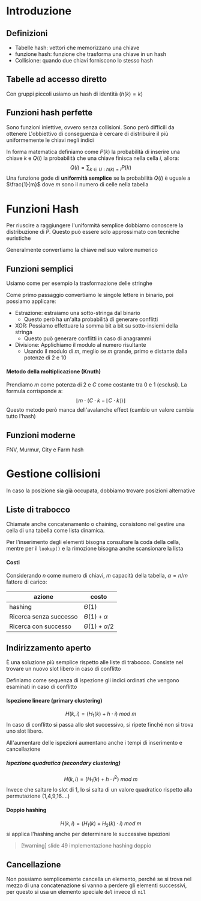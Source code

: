 # Introduzione
## Definizioni
- Tabelle hash: vettori che memorizzano una chiave
- funzione hash: funzione che trasforma una chiave in un hash 
- Collisione: quando due chiavi forniscono lo stesso hash

## Tabelle ad accesso diretto
Con gruppi piccoli usiamo un hash di identità ($h(k)=k$) 

## Funzioni hash perfette
Sono funzioni iniettive, ovvero senza collisioni. Sono però difficili da ottenere
L'obbiettivo di conseguenza è cercare di distribuire il più uniformemente le chiavi negli indici

In forma matematica definiamo come $P(k)$ la probabilità di inserire una chiave $k$ e $Q(i)$ la probabilità che una chiave finisca nella cella $i$, allora:
$$Q(i)=\sum_{k\in U:h(k)=i}P(k)$$
Una funzione gode di **uniformità semplice** se la probabilità $Q(i)$ è uguale a $\frac{1}{m}$ dove $m$ sono il numero di celle nella tabella

# Funzioni Hash
Per riuscire a raggiungere l'uniformità semplice dobbiamo conoscere la distribuzione di $P$. Questo può essere solo approssimato con tecniche euristiche

Generalmente convertiamo la chiave nel suo valore numerico

## Funzioni semplici
Usiamo come per esempio la trasformazione delle stringhe

Come primo passaggio convertiamo le singole lettere in binario, poi possiamo applicare:
- Estrazione: estraiamo una sotto-stringa dal binario
	- Questo però ha un'alta probabilità di generare conflitti
- XOR: Possiamo effettuare la somma bit a bit su sotto-insiemi della stringa 
	- Questo può generare conflitti in caso di anagrammi
- Divisione: Applichiamo il modulo al numero risultante
	- Usando il modulo di $m$, meglio se $m$ grande, primo e distante dalla potenze di 2 e 10

#### Metodo della moltiplicazione (Knuth)
Prendiamo $m$ come potenza di 2  e $C$ come costante tra 0 e 1 (esclusi). La formula corrisponde a:
$$\lfloor m\cdot(C\cdot k-\lfloor C\cdot k\rfloor)\rfloor$$
Questo metodo però manca dell'avalanche effect (cambio un valore cambia tutto l'hash) 

## Funzioni moderne
FNV, Murmur, City e Farm hash

# Gestione collisioni
In caso la posizione sia già occupata, dobbiamo trovare posizioni alternative

## Liste di trabocco
Chiamate anche concatenamento o chaining, consistono nel gestire una cella di una tabella come lista dinamica.

Per l'inserimento degli elementi bisogna consultare la coda della cella, mentre per il `lookup()` e la rimozione bisogna anche scansionare la lista

#### Costi
Considerando $n$ come numero di chiavi, $m$ capacità della tabella, $\alpha=n/m$ fattore di carico:

|azione|costo|
|--|--|
|hashing|$\Theta(1)$|
|Ricerca senza successo|$\Theta(1)+\alpha$|
|Ricerca con successo|$\Theta(1)+\alpha/2$|

## Indirizzamento aperto
È una soluzione più semplice rispetto alle liste di trabocco.
Consiste nel trovare un nuovo slot libero in caso di conflitto

Definiamo come sequenza di ispezione gli indici ordinati che vengono esaminati in caso di conflitto

#### Ispezione lineare (primary clustering)
$$H(k,i)=(H_1(k)+h\cdot i)\ mod\ m$$
In caso di conflitto si passa allo slot successivo, si ripete finché non si trova uno slot libero.

All'aumentare delle ispezioni aumentano anche i tempi di inserimento e cancellazione

##### Ispezione quadratica (secondary clustering)
$$H(k,i)=(H_1(k)+h\cdot i^2)\ mod\ m$$
Invece che saltare lo slot di 1, lo si salta di un valore quadratico rispetto alla permutazione (1,4,9,16....)

#### Doppio hashing
$$H(k,i)=(H_1(k)+H_2(k)\cdot i)\ mod\ m$$
si applica l'hashing anche per determinare le successive ispezioni


> [!warning] slide 49 implementazione hashing doppio

## Cancellazione
Non possiamo semplicemente cancella un elemento, perché se si trova nel mezzo di una concatenazione si vanno a perdere gli elementi successivi, per questo si usa un elemento speciale `del` invece di `nil`

